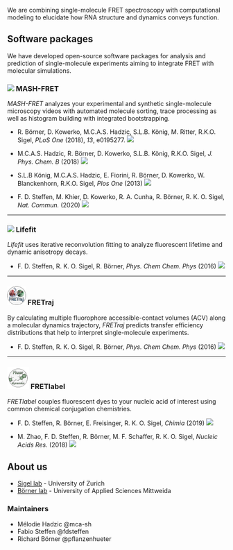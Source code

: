 We are combining single-molecule FRET spectroscopy with computational modeling to elucidate how RNA structure and dynamics conveys function.

## Software packages

We have developed open-source software packages for analysis and prediction of single-molecule experiments aiming to integrate FRET with molecular simulations.

### <a href="https://github.com/RNA-FRETools/MASH-FRET"><img src="https://raw.githubusercontent.com/RNA-FRETools/MASH-FRET/master/docs/assets/images/logos/logo-MASH_400px.png" width=90px/></a> MASH-FRET
*MASH-FRET* analyzes your experimental and synthetic single-molecule microscopy videos with automated molecule sorting, trace processing as well as histogram building with integrated bootstrapping.

- R. Börner, D. Kowerko, M.C.A.S. Hadzic, S.L.B. König, M. Ritter, R.K.O. Sigel, *PLoS One* (2018), *13*, e0195277. [![](https://img.shields.io/badge/DOI-10.1371/journal.pone.0195277-blue.svg?&style=flat-square)](https://doi.org/10.1371/journal.pone.0195277)

- M.C.A.S. Hadzic, R. Börner, D. Kowerko, S.L.B. König, R.K.O. Sigel, *J. Phys. Chem. B* (2018) [![](https://img.shields.io/badge/DOI-10.1021/acs.jpcb.7b12483-blue.svg)](https://doi.org/10.1021/acs.jpcb.7b12483)

- S.L.B König, M.C.A.S. Hadzic, E. Fiorini, R. Börner, D. Kowerko, W. Blanckenhorn, R.K.O. Sigel, *Plos One* (2013) [![](https://img.shields.io/badge/DOI-10.1371/journal.pone.0084157-blue.svg)](https://doi.org/10.1371/journal.pone.0084157)

- F. D. Steffen, M. Khier, D. Kowerko, R. A. Cunha, R. Börner, R. K. O. Sigel, *Nat. Commun.* (2020) [![](https://img.shields.io/badge/DOI-10.1038/s41467--019--13683--4-blue.svg?&style=flat-square)](https://doi.org/10.1038/s41467-019-13683-4)

---

### <a href="https://github.com/fdsteffen/lifefit"> <img src="https://raw.githubusercontent.com/fdsteffen/lifefit/master/docs/source/_static/lifefit_logo.png" width=50px/></a> Lifefit 
*Lifefit* uses iterative reconvolution fitting to analyze fluorescent lifetime and dynamic anisotropy decays.

- F. D. Steffen, R. K. O. Sigel, R. Börner, *Phys. Chem Chem. Phys* (2016) [![](https://img.shields.io/badge/DOI-10.1039/c6cp04277e-blue.svg?&style=flat-square)](https://doi.org/10.1039/c6cp04277e)

---

### <a href="https://github.com/RNA-FRETools/fretraj"> <img src="https://raw.githubusercontent.com/RNA-FRETools/fretraj/master/docs/images/fretraj_logo.png" width=43px/></a> FRETraj
By calculating multiple fluorophore accessible-contact volumes (ACV) along a molecular dynamics trajectory, *FRETraj* predicts transfer efficiency distributions that help to interpret single-molecule experiments.

- F. D. Steffen, R. K. O. Sigel, R. Börner, *Phys. Chem Chem. Phys* (2016) [![](https://img.shields.io/badge/DOI-10.1039/c6cp04277e-blue.svg?&style=flat-square)](https://doi.org/10.1039/c6cp04277e)

---

### <a href="https://github.com/RNA-FRETools/fluordynamics"> <img src="https://raw.githubusercontent.com/RNA-FRETools/fluordynamics/master/docs/source/_static/fluordynamics_logo.png" width=50px/></a> FRETlabel
*FRETlabel* couples fluorescent dyes to your nucleic acid of interest using common chemical conjugation chemistries. 

- F. D. Steffen, R. Börner, E. Freisinger, R. K. O. Sigel, *Chimia* (2019) [![](https://img.shields.io/badge/DOI-10.2533/chimia.2019.257-blue.svg?&style=flat-square)](https://doi.org/10.2533/chimia.2019.257)

- M. Zhao, F. D. Steffen, R. Börner, M. F. Schaffer, R. K. O. Sigel, *Nucleic Acids Res.* (2018) [![](https://img.shields.io/badge/DOI-10.1093/nar/gkx1100-blue.svg?&style=flat-square)](https://doi.org/10.1093/nar/gkx1100)


## About us
- [Sigel lab](https://www.chem.uzh.ch/en/sigel.html) - University of Zurich
- [Börner lab](https://www.inw.hs-mittweida.de/webs/boerner/) - University of Applied Sciences Mittweida

### Maintainers
- Mélodie Hadzic @mca-sh 
- Fabio Steffen @fdsteffen
- Richard Börner @pflanzenhueter

